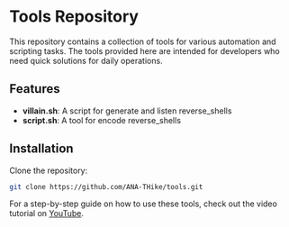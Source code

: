 # Tools Repository

This repository contains a collection of tools for various automation and scripting tasks. The tools provided here are intended for developers who need quick solutions for daily operations.

## Features

- **villain.sh**: A script for generate and listen reverse_shells
- **script.sh**: A tool for encode reverse_shells

## Installation

Clone the repository:

```bash
git clone https://github.com/ANA-THike/tools.git
```

For a step-by-step guide on how to use these tools, check out the video tutorial on [YouTube](https://www.youtube.com/watch?v=5ROcuahTdkM&t=167s).
